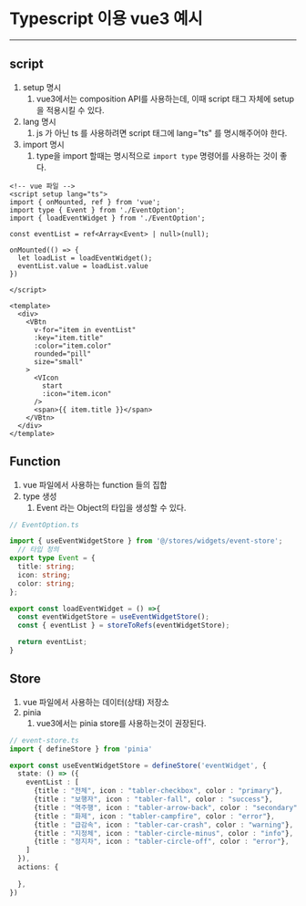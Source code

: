 # Typescript 이용 vue3 예시

---

>

## script

1. setup 명시 
   1. vue3에서는 composition API를 사용하는데, 이때 script 태그 자체에 setup 을 적용시킬 수 있다. 
2. lang 명시
   1. js 가 아닌 ts 를 사용하려면 script 태그에 lang="ts" 를 명시해주어야 한다. 
3. import 명시 
   1. type을 import 할때는 명시적으로 `import type` 명령어를 사용하는 것이 좋다. 

```vue
<!-- vue 파일 -->
<script setup lang="ts">
import { onMounted, ref } from 'vue';
import type { Event } from './EventOption';
import { loadEventWidget } from './EventOption';

const eventList = ref<Array<Event> | null>(null);
    
onMounted(() => {
  let loadList = loadEventWidget();
  eventList.value = loadList.value
})

</script>

<template>
  <div>
    <VBtn 
      v-for="item in eventList"
      :key="item.title"
      :color="item.color"
      rounded="pill" 
      size="small"
    >
      <VIcon
        start
        :icon="item.icon"
      />
      <span>{{ item.title }}</span> 
    </VBtn>
  </div>
</template>

```

## Function

1. vue 파일에서 사용하는 function 들의 집합
2. type 생성
   1. Event 라는 Object의 타입을 생성할 수 있다. 

```ts
// EventOption.ts

import { useEventWidgetStore } from '@/stores/widgets/event-store';
  // 타입 정의
export type Event = {
  title: string;
  icon: string;
  color: string;
};

export const loadEventWidget = () =>{
  const eventWidgetStore = useEventWidgetStore();
  const { eventList } = storeToRefs(eventWidgetStore);

  return eventList;
}
```

## Store

1. vue 파일에서 사용하는 데이터(상태) 저장소 
2. pinia
   1. vue3에서는 pinia store를 사용하는것이 권장된다. 

```ts
// event-store.ts
import { defineStore } from 'pinia'

export const useEventWidgetStore = defineStore('eventWidget', {
  state: () => ({
    eventList : [
      {title : "전체", icon : "tabler-checkbox", color : "primary"},
      {title : "보행자", icon : "tabler-fall", color : "success"},
      {title : "역주행", icon : "tabler-arrow-back", color : "secondary"},
      {title : "화제", icon : "tabler-campfire", color : "error"},
      {title : "급감속", icon : "tabler-car-crash", color : "warning"},
      {title : "지정체", icon : "tabler-circle-minus", color : "info"},
      {title : "정지차", icon : "tabler-circle-off", color : "error"},
    ]
  }),
  actions: {
    
  },
})
```

